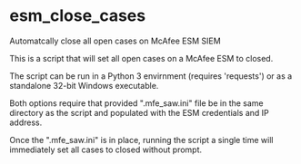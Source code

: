 # esm_close_cases
Automatcally close all open cases on McAfee ESM SIEM

This is a script that will set all open cases on a McAfee ESM to closed. 

The script can be run in a Python 3 envirnment (requires 'requests') or as a standalone 32-bit Windows executable.

Both options require that provided ".mfe_saw.ini" file be in the same directory as the script and populated with the ESM credentials and IP address. 

Once the ".mfe_saw.ini" is in place, running the script a single time will immediately set all cases to closed without prompt. 

